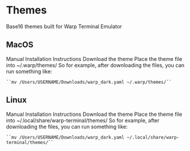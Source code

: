# Themes
Base16 themes built for Warp Terminal Emulator

## MacOS
Manual Installation
Instructions
    Download the theme
    Place the theme file into
    ~/.warp/themes/
    So for example, after downloading the files, you can run something like:

    ``mv /Users/USERNAME/Downloads/warp_dark.yaml ~/.warp/themes/``

## Linux
Manual Installation
Instructions
    Download the theme
    Place the theme file into
    ~/.local/share/warp-terminal/themes/
    So for example, after downloading the files, you can run something like:

    ``mv /Users/USERNAME/Downloads/warp_dark.yaml ~/.local/share/warp-terminal/themes/``
